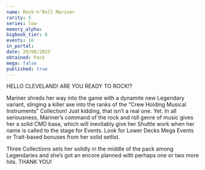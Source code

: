 ```yaml
---
name: Rock'n'Roll Mariner
rarity: 5
series: low
memory_alpha:
bigbook_tier: 6
events: 16
in_portal:
date: 29/08/2023
obtained: Pack
mega: false
published: true
---
```


HELLO CLEVELAND! ARE YOU READY TO ROCK!? 

Mariner shreds her way into the game with a dynamite new Legendary variant, slinging a killer axe into the ranks of the “Crew Holding Musical Instruments” Collection! Just kidding, that isn’t a real one. Yet. In all seriousness, Mariner’s command of the rock and roll genre of music gives her a solid CMD base, which will inevitably give her Shuttle work when her name is called to the stage for Events. Look for Lower Decks Mega Events or Trait-based bonuses from her solid setlist.

Three Collections sets her solidly in the middle of the pack among Legendaries and she’s got an encore planned with perhaps one or two more hits. THANK YOU!
